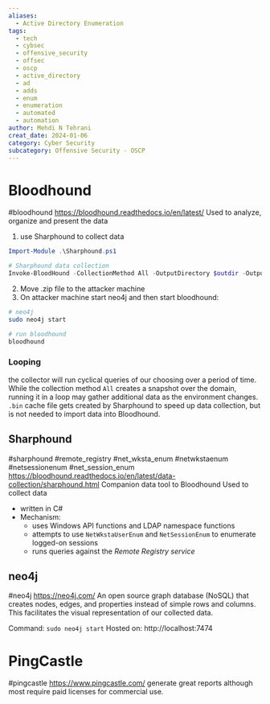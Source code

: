 ```yaml
---
aliases:
  - Active Directory Enumeration
tags:
  - tech
  - cybsec
  - offensive_security
  - offsec
  - oscp
  - active_directory
  - ad
  - adds
  - enum
  - enumeration
  - automated
  - automation
author: Mehdi N Tehrani
creat_date: 2024-01-06
category: Cyber Security
subcategory: Offensive Security - OSCP
---
```


# Bloodhound
#bloodhound 
https://bloodhound.readthedocs.io/en/latest/
Used to analyze, organize and present the data

1. use Sharphound to collect data
```powershell
Import-Module .\Sharphound.ps1

# Sharphound data collection
Invoke-BloodHound -CollectionMethod All -OutputDirectory $outdir -OutputPrefix $outPrefix


```
2. Move .zip file to the attacker machine
3. On attacker machine start neo4j and then start bloodhound:
```sh
# neo4j
sudo neo4j start

# run bloodhound
bloodhound
```


### Looping
the collector will run cyclical queries of our choosing over a period of time. While the collection method `All` creates a snapshot over the domain, running it in a loop may gather additional data as the environment changes.
`.bin` cache file gets created by Sharphound to speed up data collection, but is not needed to import data into Bloodhound.

## Sharphound
#sharphound #remote_registry #net_wksta_enum #netwkstaenum #netsessionenum #net_session_enum 
https://bloodhound.readthedocs.io/en/latest/data-collection/sharphound.html
Companion data tool to Bloodhound
Used to collect data
- written in C#
- Mechanism:
	- uses Windows API functions and LDAP namespace functions
	- attempts to use `NetWkstaUserEnum` and `NetSessionEnum` to enumerate logged-on sessions
	- runs queries against the *Remote Registry service*

## neo4j
#neo4j 
https://neo4j.com/
An open source graph database (NoSQL) that creates nodes, edges, and properties instead of simple rows and columns. This facilitates the visual representation of our collected data.

Command: `sudo neo4j start`
Hosted on: http://localhost:7474
# PingCastle
#pingcastle 
https://www.pingcastle.com/
generate great reports although most require paid licenses for commercial use.